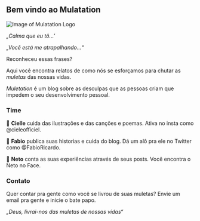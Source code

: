 ## Bem vindo ao Mulatation

![Image of Mulatation Logo](https://nomul.github.io/muletation_logo_small.png)

_„Calma que eu tô…’_

_„Você está me atrapalhando…“_

Reconheceu essas frases? 

Aqui você encontra relatos de como nós se esforçamos para chutar as *muletas* das nossas vidas. 

_Muletation_ é um blog sobre as desculpas que as pessoas criam  que impedem o seu desenvolvimento pessoal.

### Time

🧝 **Cielle** cuida das ilustrações e das canções e poemas. Ativa no insta como @cieleofficiel.

🧙 **Fabio** publica suas historias e cuida do blog. Dá um alô pra ele no Twitter como @FabioRicardo. 

👨 **Neto** conta as suas experiências através de seus posts. Você encontra o Neto no Face. 


### Contato
Quer contar pra gente como você se livrou de suas muletas? Envie um email pra gente e inicie o bate papo. 


_„Deus, livrai-nos das muletas de nossas vidas“_

